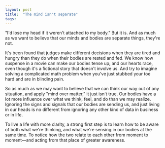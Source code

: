 ```yaml
---
layout: post
title:  "The mind isn't separate"
tags: 
---
```


"I'd lose my head if it weren't attached to my body." But it is. And as much as we want to believe that our minds and bodies are separate things, they're not.

It's been found that judges make different decisions when they are tired and hungry than they do when their bodies are rested and fed. We know how suspense in a movie can make our bodies tense up, and our hearts race, even though it's a fictional story that doesn't involve us. And try to imagine solving a complicated math problem when you've just stubbed your toe hard and are in blinding pain.

So as much as we may want to believe that we can think our way out of any situation, and apply "mind over matter," it just isn't true. Our bodies have a lot more influence over what we think, feel, and do than we may realize. Ignoring the signs and signals that our bodies are sending us, and just living in our heads is no different from ignoring any other kind of data in business or in life.

To live a life with more clarity, a strong first step is to learn how to be aware of both what we're thinking, and what we're sensing in our bodies at the same time. To notice how the two relate to each other from moment to moment—and acting from that place of greater awareness.